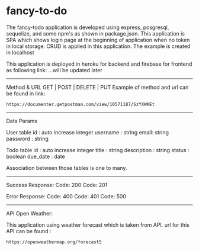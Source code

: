 # fancy-to-do

The fancy-todo application is developed using express, posgresql, sequelize, and some npm's as shown in package.json.
This application is SPA which shows login page at the beginning of application when no token in local storage.
CRUD is applied in this application.
The example is created in localhost

This application is deployed in heroku for backend and firebase for frontend as following link:
...will be updated later

------------
Method & URL 
GET | POST | DELETE | PUT
Example of method and url can be found in link: 
```
https://documenter.getpostman.com/view/10571187/SzYXWKEt
```


-----------
Data Params

User table
id : auto increase integer
username : string
email: string
password : string


Todo table
id : auto increase integer
title : string
description : string
status : boolean
due_date : date

Association between those tables is one to many.

-----------
Success Response:
Code: 200 
Code: 201 

Error Response:
Code: 400
Code: 401
Code: 500

----------

API Open Weather:

This application using weather forecast which is taken from API.
url for this API can be found :
````
https://openweathermap.org/forecast5
````
